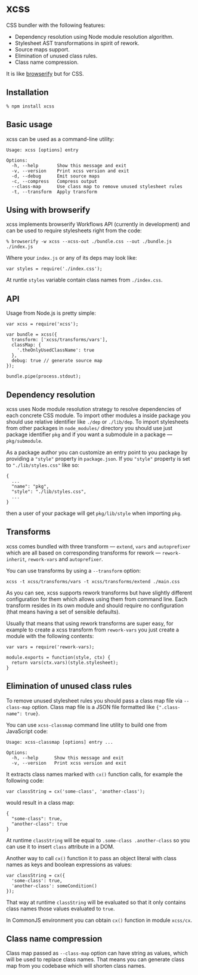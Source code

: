 # xcss

CSS bundler with the following features:

  * Dependency resolution using Node module resolution algorithm.
  * Stylesheet AST transformations in spirit of rework.
  * Source maps support.
  * Elimination of unused class rules.
  * Class name compression.

It is like [browserify][1] but for CSS.

[1]: http://browserify.org

## Installation

    % npm install xcss

## Basic usage

xcss can be used as a command-line utility:

    Usage: xcss [options] entry

    Options:
      -h, --help       Show this message and exit
      -v, --version    Print xcss version and exit
      -d, --debug      Emit source maps
      -c, --compress   Compress output
      --class-map      Use class map to remove unused stylesheet rules
      -t, --transform  Apply transform

## Using with browserify

xcss implements browserify Workflows API (currently in development) and can be
used to require stylesheets right from the code:

    % browserify -w xcss --xcss-out ./bundle.css --out ./bundle.js ./index.js

Where your `index.js` or any of its deps may look like:

    var styles = require('./index.css');

At runtie `styles` variable contain class names from `./index.css`.

## API

Usage from Node.js is pretty simple:

    var xcss = require('xcss');

    var bundle = xcss({
      transform: ['xcss/transforms/vars'],
      classMap: {
        '.theOnlyUsedClassName': true
      },
      debug: true // generate source map
    });

    bundle.pipe(process.stdout);

## Dependency resolution

xcss uses Node module resolution strategy to resolve dependencies of each
concrete CSS module. To import other modules a inside package you should use
relative identifier like `./dep` or `./lib/dep`. To import stylesheets from
other packages in `node_modules/` directory you should use just package
identifier `pkg` and if you want a submodule in a package — `pkg/submodule`.

As a package author you can customize an entry point to you package by providing
a `"style"` property in `package.json`. If you `"style"` property is set to
`"./lib/styles.css"` like so:

    {
      ...
      "name": "pkg",
      "style": "./lib/styles.css",
      ...
    }

then a user of your package will get `pkg/lib/style` when importing `pkg`.

## Transforms

xcss comes bundled with three transform — `extend`, `vars` and `autoprefixer`
which are all based on corresponding transforms for rework — `rework-inherit`,
`rework-vars` and `autoprefixer`.

You can use transforms by using a `--transform` option:

    xcss -t xcss/transforms/vars -t xcss/transforms/extend ./main.css

As you can see, xcss supports rework transforms but have slightly different
configuration for them which allows using them from command line. Each transform
resides in its own module and should require no configuration (that means having
a set of sensible defaults).

Usually that means that using rework transforms are super easy, for example to
create a xcss transform from `rework-vars` you just create a module with the
following contents:

    var vars = require('rework-vars);

    module.exports = function(style, ctx) {
      return vars(ctx.vars)(style.stylesheet);
    }

## Elimination of unused class rules

To remove unused stylesheet rules you should pass a class map file via
`--class-map` option. Class map file is a JSON file formatted like
`{".class-name": true}`.

You can use `xcss-classmap` command line utility to build one from JavaScript
code:

    Usage: xcss-classmap [options] entry ...

    Options:
      -h, --help      Show this message and exit
      -v, --version   Print xcss version and exit

It extracts class names marked with `cx()` function calls, for example the
following code:

    var classString = cx('some-class', 'another-class');

would result in a class map:

    {
      "some-class": true,
      "another-class": true
    }

At runtime `classString` will be equal to `.some-class .another-class` so you
can use it to insert `class` attribute in a DOM.

Another way to call `cx()` function it to pass an object literal with class
names as keys and boolean expressions as values:

    var classString = cx({
      'some-class': true,
      'another-class': someCondition()
    });

That way at runtime `classString` will be evaluated so that it only contains
class names those values evaluated to `true`.

In CommonJS environment you can obtain `cx()` function in module `xcss/cx`.

## Class name compression

Class map passed as `--class-map` option can have string as values, which will
be used to replace class names. That means you can generate class map from you
codebase which will shorten class names.

